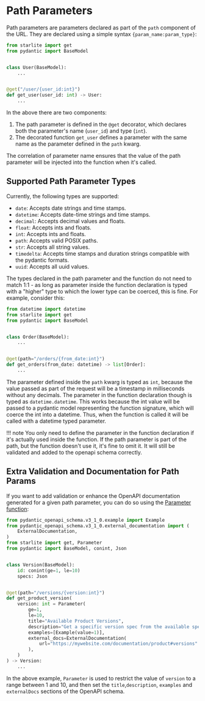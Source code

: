 # Path Parameters

Path parameters are parameters declared as part of the `path` component of the URL. They are declared using a simple
syntax `{param_name:param_type}`:

```python
from starlite import get
from pydantic import BaseModel


class User(BaseModel):
    ...


@get("/user/{user_id:int}")
def get_user(user_id: int) -> User:
    ...
```

In the above there are two components:

1. The path parameter is defined in the `@get` decorator, which declares both the parameter's name (`user_id`) and type (`int`).
2. The decorated function `get_user` defines a parameter with the same name as the parameter defined in the `path`
   kwarg.

The correlation of parameter name ensures that the value of the path parameter will be injected into the function when
it's called.

## Supported Path Parameter Types

Currently, the following types are supported:

- `date`: Accepts date strings and time stamps.
- `datetime`: Accepts date-time strings and time stamps.
- `decimal`: Accepts decimal values and floats.
- `float`: Accepts ints and floats.
- `int`: Accepts ints and floats.
- `path`: Accepts valid POSIX paths.
- `str`: Accepts all string values.
- `timedelta`: Accepts time stamps and duration strings compatible with the pydantic formats.
- `uuid`: Accepts all uuid values.

The types declared in the path parameter and the function do not need to match 1:1 - as long as parameter inside the
function declaration is typed with a "higher" type to which the lower type can be coerced, this is fine. For example,
consider this:

```python
from datetime import datetime
from starlite import get
from pydantic import BaseModel


class Order(BaseModel):
    ...


@get(path="/orders/{from_date:int}")
def get_orders(from_date: datetime) -> list[Order]:
    ...
```

The parameter defined inside the `path` kwarg is typed as `int`, because the value passed as part of the request will be
a timestamp in milliseconds without any decimals. The parameter in the function declaration though is typed
as `datetime.datetime`. This works because the int value will be passed to a pydantic model representing the function
signature, which will coerce the int into a datetime. Thus, when the function is called it will be called with a
datetime typed parameter.

!!! note
    You only need to define the parameter in the function declaration if it's actually used inside the function. If the
    path parameter is part of the path, but the function doesn't use it, it's fine to omit it. It will still be validated
    and added to the openapi schema correctly.

## Extra Validation and Documentation for Path Params

If you want to add validation or enhance the OpenAPI documentation generated for a given path parameter, you can do
so using the [Parameter function](./3-the-parameter-function.md):

```python
from pydantic_openapi_schema.v3_1_0.example import Example
from pydantic_openapi_schema.v3_1_0.external_documentation import (
    ExternalDocumentation,
)
from starlite import get, Parameter
from pydantic import BaseModel, conint, Json


class Version(BaseModel):
    id: conint(ge=1, le=10)
    specs: Json


@get(path="/versions/{version:int}")
def get_product_version(
    version: int = Parameter(
        ge=1,
        le=10,
        title="Available Product Versions",
        description="Get a specific version spec from the available specs",
        examples=[Example(value=1)],
        external_docs=ExternalDocumentation(
            url="https://mywebsite.com/documentation/product#versions"
        ),
    )
) -> Version:
    ...
```

In the above example, `Parameter` is used to restrict the value of `version` to a range between 1 and 10, and then set
the `title`,`description`, `examples` and `externalDocs` sections of the OpenAPI schema.
